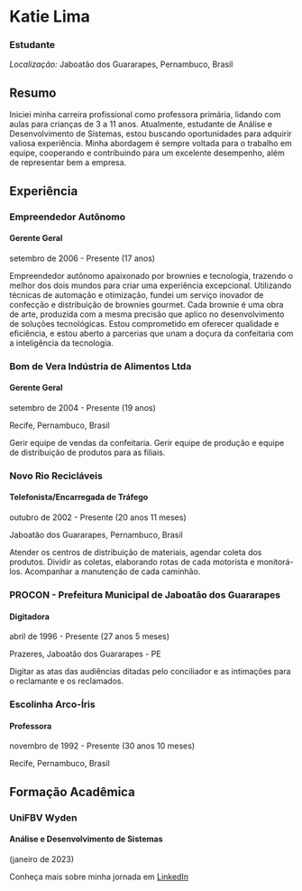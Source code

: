 # Katie Lima
### Estudante
*Localização:* Jaboatão dos Guararapes, Pernambuco, Brasil

## Resumo
Iniciei minha carreira profissional como professora primária, lidando com aulas para crianças de 3 a 11 anos. Atualmente, estudante de Análise e Desenvolvimento de Sistemas, estou buscando oportunidades para adquirir valiosa experiência. Minha abordagem é sempre voltada para o trabalho em equipe, cooperando e contribuindo para um excelente desempenho, além de representar bem a empresa.

## Experiência

### Empreendedor Autônomo
#### Gerente Geral
setembro de 2006 - Presente (17 anos)

Empreendedor autônomo apaixonado por brownies e tecnologia, trazendo o melhor dos dois mundos para criar uma experiência excepcional. Utilizando técnicas de automação e otimização, fundei um serviço inovador de confecção e distribuição de brownies gourmet. Cada brownie é uma obra de arte, produzida com a mesma precisão que aplico no desenvolvimento de soluções tecnológicas. Estou comprometido em oferecer qualidade e eficiência, e estou aberto a parcerias que unam a doçura da confeitaria com a inteligência da tecnologia.

### Bom de Vera Indústria de Alimentos Ltda
#### Gerente Geral
setembro de 2004 - Presente (19 anos)

Recife, Pernambuco, Brasil

Gerir equipe de vendas da confeitaria. Gerir equipe de produção e equipe de distribuição de produtos para as filiais.

### Novo Rio Recicláveis
#### Telefonista/Encarregada de Tráfego
outubro de 2002 - Presente (20 anos 11 meses)

Jaboatão dos Guararapes, Pernambuco, Brasil

Atender os centros de distribuição de materiais, agendar coleta dos produtos. Dividir as coletas, elaborando rotas de cada motorista e monitorá-los. Acompanhar a manutenção de cada caminhão.

### PROCON - Prefeitura Municipal de Jaboatão dos Guararapes
#### Digitadora
abril de 1996 - Presente (27 anos 5 meses)

Prazeres, Jaboatão dos Guararapes - PE

Digitar as atas das audiências ditadas pelo conciliador e as intimações para o reclamante e os reclamados.

### Escolinha Arco-Íris
#### Professora
novembro de 1992 - Presente (30 anos 10 meses)

Recife, Pernambuco, Brasil

## Formação Acadêmica

### UniFBV Wyden
#### Análise e Desenvolvimento de Sistemas
(janeiro de 2023)

Conheça mais sobre minha jornada em [LinkedIn](https://www.linkedin.com/in/seulinkdolinkedin/)
